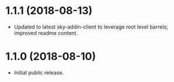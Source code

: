 # 1.1.1 (2018-08-13)

- Updated to latest sky-addin-client to leverage root level barrels; improved readme content.

# 1.1.0 (2018-08-10)

- Initial public release.
